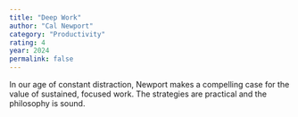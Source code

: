 ```yaml
---
title: "Deep Work"
author: "Cal Newport"
category: "Productivity"
rating: 4
year: 2024
permalink: false
---
```


In our age of constant distraction, Newport makes a compelling case for the value of sustained, focused work. The strategies are practical and the philosophy is sound.
